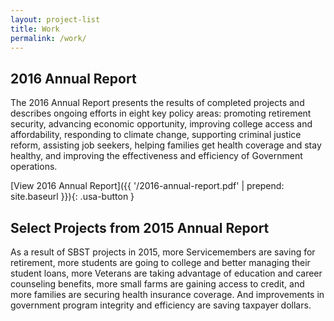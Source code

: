 ```yaml
---
layout: project-list
title: Work
permalink: /work/
---
```

## 2016 Annual Report

The 2016 Annual Report presents the results of completed projects and describes ongoing efforts in eight key policy areas: promoting retirement security, advancing economic opportunity, improving college access and affordability, responding to climate change, supporting criminal justice reform, assisting job seekers, helping families get health coverage and stay healthy, and improving the effectiveness and efficiency of Government operations. 

[View 2016 Annual Report\]({{ '/2016-annual-report.pdf' | prepend: site.baseurl }}){: .usa-button }

## Select Projects from 2015 Annual Report

As a result of SBST projects in 2015, more Servicemembers are saving for retirement, more students are going to college and better managing their student loans, more Veterans are taking advantage of education and career counseling benefits, more small farms are gaining access to credit, and more families are securing health insurance coverage. And improvements in government program integrity and efficiency are saving taxpayer dollars.
